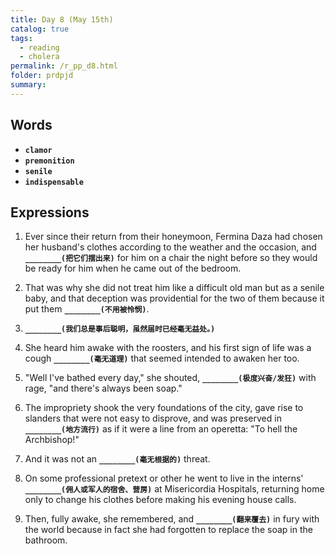 ```yaml
---
title: Day 8 (May 15th)
catalog: true
tags: 
  - reading
  - cholera
permalink: /r_pp_d8.html
folder: prdpjd
summary: 
---
```


## Words

-   <b data-toggle="tooltip" data-original-title="{{site.data.glossary.clamor}}">`clamor`</b>
-   <b data-toggle="tooltip" data-original-title="{{site.data.glossary.premonition}}">`premonition`</b>
-   <b data-toggle="tooltip" data-original-title="{{site.data.glossary.senile}}">`senile`</b>
-   <b data-toggle="tooltip" data-original-title="{{site.data.glossary.indispensable}}">`indispensable`</b>


## Expressions

1.  Ever since their return from their honeymoon, Fermina Daza had chosen her husband's clothes according to the weather and the occasion, and <b data-toggle="tooltip" data-original-title="{{site.data.answers.d8_a}}">`________(把它们摆出来)`</b> for him on a chair the night before so they would be ready for him when he came out of the bedroom.

2.  That was why she did not treat him like a difficult old man but as a senile baby, and that deception was providential for the two of them because it put them <b data-toggle="tooltip" data-original-title="{{site.data.answers.d8_b}}">`________(不用被怜悯)`</b>.

3.  <b data-toggle="tooltip" data-original-title="{{site.data.answers.d8_c}}">`________(我们总是事后聪明，虽然届时已经毫无益处。)`</b>

4.  She heard him awake with the roosters, and his first sign of life was a cough <b data-toggle="tooltip" data-original-title="{{site.data.answers.d8_d}}">`________(毫无道理)`</b> that seemed intended to awaken her too.

6.  "Well I've bathed every day," she shouted, <b data-toggle="tooltip" data-original-title="{{site.data.answers.d8_e}}">`________(极度兴奋/发狂)`</b> with rage, "and there's always been soap."

7.  The impropriety shook the very foundations of the city, gave rise to slanders that were not easy to disprove, and was preserved in <b data-toggle="tooltip" data-original-title="{{site.data.answers.d8_g}}">`________(地方流行)`</b> as if it were a line from an operetta: "To hell the Archbishop!"

8.  And it was not an <b data-toggle="tooltip" data-original-title="{{site.data.answers.d8_h}}">`________(毫无根据的)`</b> threat.

9.  On some professional pretext or other he went to live in the interns' <b data-toggle="tooltip" data-original-title="{{site.data.answers.d8_i}}">`________(佣人或军人的宿舍、营房)`</b> at Misericordia Hospitals, returning home only to change his clothes before making his evening house calls.

10. Then, fully awake, she remembered, and <b data-toggle="tooltip" data-original-title="{{site.data.answers.d8_j}}">`________(翻来覆去)`</b> in fury with the world because in fact she had forgotten to replace the soap in the bathroom.
